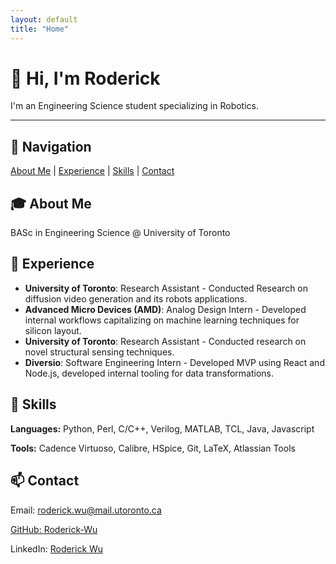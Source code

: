 ```yaml
---
layout: default
title: "Home"
---
```



# 👋 Hi, I'm Roderick

I'm an Engineering Science student specializing in Robotics. 


---

## 📌 Navigation

<nav class="nav-links">
  <a href="#about">About Me</a> |
  <a href="#experience">Experience</a> |
  <a href="#skills">Skills</a> |
  <a href="#contact">Contact</a>
</nav>



<!-- ---

## 🎓 About Me {#about}

BASc in Engineering Science @ University of Toronto

---

## 💼 Experience {#experience}

- **Unversity of Toronto** - Research Assistant
    Conducted Research on diffusion video generation and its robots applications.
- **AMD** – Analog Design Intern
    Developed internal workflows capitalizing on machine learning techniques for silicon layout.
- **University of Toronto** – Research Assistant  
    Conducted research on novel structural sensing techniques.
- **Diversio** - Software Engineering Intern
    Developed MVP using React and Node.js, developed internal tooling for data transformations.

---

## 🧰 Skills {#skills}

**Languages**: Python, Perl, C/C++, Verilog, MATLAB, TCL, Java, Javascript
**Tools**: Cadence Virtuoso, Calibre, HSpice, Git, LaTeX, Atlassian Tools

---

## 📫 Contact {#contact}

- **Email**: roderick.wu@mail.utoronto.ca
- **GitHub**: [Roderick-Wu](https://github.com/Roderick-Wu)  
- **LinkedIn**: [Roderick Wu](https://www.linkedin.com/in/roderick--wu)
 -->



<body>

<section id="about" class="section-fullscreen">
    <div>
        <h2>🎓 About Me</h2>
    </div>
    <div id="about-content" class="content">
        <p>BASc in Engineering Science @ University of Toronto</p>
        <p></p>
    </div>
</section>

<section id="experience" class="section-fullscreen">
    <div>
        <h2>💼 Experience</h2>
    </div>
    <div id="experience-content" class="content">
        <ul>
            <li><strong>University of Toronto</strong>: Research Assistant - Conducted Research on diffusion video generation and its robots applications.</li>
            <li><strong>Advanced Micro Devices (AMD)</strong>: Analog Design Intern - Developed internal workflows capitalizing on machine learning techniques for silicon layout.</li>
            <li><strong>University of Toronto</strong>: Research Assistant - Conducted research on novel structural sensing techniques.</li>
            <li><strong>Diversio</strong>: Software Engineering Intern - Developed MVP using React and Node.js, developed internal tooling for data transformations.</li>
        </ul>
    </div>
</section>

<section id="skills" class="section-fullscreen">
    <div>
        <h2>🧰 Skills</h2>
    </div>
    <div id="skills-content" class="content">
        <p><strong>Languages:</strong> Python, Perl, C/C++, Verilog, MATLAB, TCL, Java, Javascript</p>
        <p><strong>Tools:</strong> Cadence Virtuoso, Calibre, HSpice, Git, LaTeX, Atlassian Tools</p>
    </div>
</section>

<section id = "contact" class="section-fullscreen">
    <div>
        <h2>📫 Contact</h2>
    </div>
    <div id="contact-content" class="content">
        <p>Email: <a href="roderick.y.wu@mail.utoronto.ca" target="_blank">roderick.wu@mail.utoronto.ca</p>
        <p>GitHub: <a href="https://github.com/Roderick-Wu" target="_blank">Roderick-Wu</a></p>
        <p>LinkedIn: <a href="https://www.linkedin.com/in/roderick--wu/" target="_blank">Roderick Wu</a></p>
    </div>
</section>
